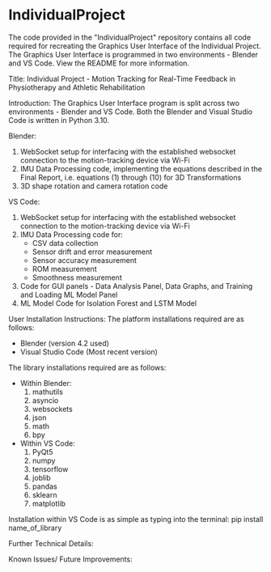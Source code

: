 # IndividualProject
The code provided in the "IndividualProject" repository contains all code required for recreating the Graphics User Interface of the Individual Project. The Graphics User Interface is programmed in two environments - Blender and VS Code. View the README for more information.

Title: 
Individual Project - Motion Tracking for Real-Time Feedback in Physiotherapy and Athletic Rehabilitation


Introduction:
The Graphics User Interface program is split across two environments - Blender and VS Code. 
Both the Blender and Visual Studio Code is written in Python 3.10.

  Blender:
  1. WebSocket setup for interfacing with the established websocket connection to the motion-tracking device via Wi-Fi
  2. IMU Data Processing code, implementing the equations described in the Final Report, i.e. equations (1) through (10) for 3D Transformations
  3. 3D shape rotation and camera rotation code

  VS Code:
  1. WebSocket setup for interfacing with the established websocket connection to the motion-tracking device via Wi-Fi
  2. IMU Data Processing code for:
     - CSV data collection
     - Sensor drift and error measurement
     - Sensor accuracy measurement
     - ROM measurement
     - Smoothness measurement
  3. Code for GUI panels - Data Analysis Panel, Data Graphs, and Training and Loading ML Model Panel
  4. ML Model Code for Isolation Forest and LSTM Model


User Installation Instructions:
The platform installations required are as follows:
  - Blender (version 4.2 used)
  - Visual Studio Code (Most recent version)

The library installations required are as follows:
  - Within Blender:
    1. mathutils
    2. asyncio
    3. websockets
    4. json
    5. math
    6. bpy
  - Within VS Code:
    1. PyQt5
    2. numpy
    3. tensorflow
    4. joblib
    5. pandas
    6. sklearn
    7. matplotlib

  Installation within VS Code is as simple as typing into the terminal: pip install name_of_library


Further Technical Details:



Known Issues/ Future Improvements:




  
